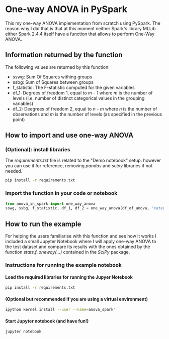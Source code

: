 # One-way ANOVA in PySpark

This my one-way ANOVA implementation from scratch using PySpark. The reason why I did that is that at this moment neither Spark's library MLLib either Spark 2.4.4 itself have a function that allows to perform One-Way ANOVA.

## Information returned by the function

The following values are returned by this function:

* sswg: Sum Of Squares withing groups
* ssbg: Sum of Squares between groups
* f_statistic: The F-statistic computed for the given variables
* df_1: Degrees of freedom 1, equal to *m - 1* where *m* is the number of levels (i.e. number of distinct categorical values in the grouping variables)
* df_2: Deegrees of freedom 2, equal to *n - m* where *n* is the number of observations and *m* is the number of levels (as specified in the previous point)

## How to import and use one-way ANOVA

### (Optional): install libraries

The *requirements.txt* file is related to the "Demo notebook" setup: however you can use it for reference, removing *pandas* and *scipy* libraries if not needed.

```bash
pip install -r requirements.txt
```

### Import the function in your code or notebook

```python
from anova_in_spark import one_way_anova
sswg, ssbg, f_statistic, df_1, df_2 = one_way_anova(df_of_anova, 'categorical_variable_column_name','continuous_variable_column_name')
```

## How to run the example

For helping the users familiarise with this function and see how it works I included a small Jupyter Notebook where I will apply one-way ANOVA to the test dataset and compare its results with the ones obtained by the function *stats.f_oneway(...)* contained in the *SciPy* package.

### Instructions for running the example notebook

#### Load the required libraries for running the Jupyer Notebook

``` bash
pip install -r requirements.txt
```

#### (Optional but recommended if you are using a virtual environment)

```bash
ipython kernel install --user --name=anova_spark'
```

#### Start Jupyter notebook (and have fun!)

```bash
jupyter notebook
```
